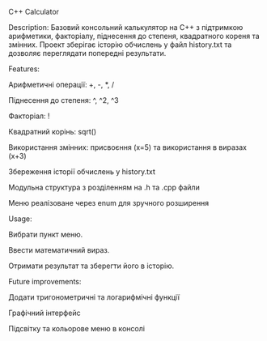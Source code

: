 C++ Calculator

Description:
Базовий консольний калькулятор на C++ з підтримкою арифметики, факторіалу, піднесення до степеня, квадратного кореня та змінних. Проект зберігає історію обчислень у файл history.txt та дозволяє переглядати попередні результати.

Features:

Арифметичні операції: +, -, *, /

Піднесення до степеня: ^, ^2, ^3

Факторіал: !

Квадратний корінь: sqrt()

Використання змінних: присвоєння (x=5) та використання в виразах (x+3)

Збереження історії обчислень у history.txt

Модульна структура з розділенням на .h та .cpp файли

Меню реалізоване через enum для зручного розширення

Usage:

Вибрати пункт меню.

Ввести математичний вираз.

Отримати результат та зберегти його в історію.

Future improvements:

Додати тригонометричні та логарифмічні функції

Графічний інтерфейс

Підсвітку та кольорове меню в консолі
